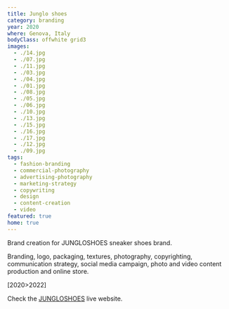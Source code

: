 ```yaml
---
title: Junglo shoes
category: branding
year: 2020
where: Genova, Italy
bodyClass: offwhite grid3
images:
  - ./14.jpg
  - ./07.jpg
  - ./11.jpg
  - ./03.jpg
  - ./04.jpg
  - ./01.jpg
  - ./08.jpg
  - ./05.jpg
  - ./06.jpg
  - ./10.jpg
  - ./13.jpg
  - ./15.jpg
  - ./16.jpg
  - ./17.jpg
  - ./12.jpg
  - ./09.jpg
tags:
  - fashion-branding
  - commercial-photography
  - advertising-photography
  - marketing-strategy
  - copywriting
  - design
  - content-creation
  - video
featured: true
home: true
---
```


Brand creation for JUNGLOSHOES sneaker shoes brand.

Branding, logo, packaging, textures, photography, copyrighting, communication strategy, social media campaign, photo and video content production and online store.

[2020>2022]

Check the [JUNGLOSHOES](https://junglo.shoes/?source=rokma.com) live website.
